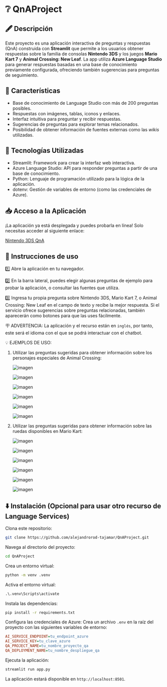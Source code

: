 # ❔ QnAProject

## 🖋️ Descripción

Este proyecto es una aplicación interactiva de preguntas y respuestas (QnA) construida con **Streamlit** que permite a los usuarios obtener respuestas sobre la familia de consolas **Nintendo 3DS** y los juegos **Mario Kart 7** y **Animal Crossing: New Leaf**. La app utiliza **Azure Language Studio** para generar respuestas basadas en una base de conocimiento previamente configurada, ofreciendo también sugerencias para preguntas de seguimiento.

## 💪 Características

- Base de conocimiento de Language Studio con más de 200 preguntas posibles.
- Respuestas con imágenes, tablas, iconos y enlaces.
- Interfaz intuitiva para preguntar y recibir respuestas.
- Sugerencias de preguntas para explorar temas relacionados.
- Posibilidad de obtener información de fuentes externas como las _wikis_ utilizadas.

## 🔧 Tecnologías Utilizadas

- Streamlit: Framework para crear la interfaz web interactiva.
- Azure Language Studio: API para responder preguntas a partir de una base de conocimiento.
- Python: Lenguaje de programación utilizado para la lógica de la aplicación.
- dotenv: Gestión de variables de entorno (como las credenciales de Azure).

## 📥 Acceso a la Aplicación

¡La aplicación ya está desplegada y puedes probarla en línea! Solo necesitas acceder al siguiente enlace:

[Nintendo 3DS QnA](https://alejandrorod-tajamar-qnaproject-app-m1eziw.streamlit.app/)

## 📲 Instrucciones de uso

1️⃣ Abre la aplicación en tu navegador.

2️⃣ En la barra lateral, puedes elegir algunas preguntas de ejemplo para probar la aplicación, o consultar las fuentes que utiliza.

3️⃣ Ingresa tu propia pregunta sobre Nintendo 3DS, Mario Kart 7, o Animal Crossing: New Leaf en el campo de texto y recibe la mejor respuesta. Si el servicio ofrece sugerencias sobre preguntas relacionadas, también aparecerán como botones para que las uses fácilmente.

🪧 ADVERTENCIA: La aplicación y el recurso están en `inglés`, por tanto, este será el idioma con el que se podrá interactuar con el chatbot.

💡 EJEMPLOS DE USO:

  1. Utilizar las preguntas sugeridas para obtener información sobre los personajes especiales de Animal Crossing:

     ![imagen](https://github.com/user-attachments/assets/cc41e2d6-322c-4571-8866-feae5d078676)
     
     ![imagen](https://github.com/user-attachments/assets/d886024f-8df3-4343-8864-1130f4e803db)
     
     ![imagen](https://github.com/user-attachments/assets/d29eecab-c5b2-4648-912b-948c948dcc5a)
     
     ![imagen](https://github.com/user-attachments/assets/8155a413-04d4-4ffa-b723-4b6e215189b9)
     
     ![imagen](https://github.com/user-attachments/assets/5c526845-8cd8-4a62-b2e0-1a19649907aa)
     
     ![imagen](https://github.com/user-attachments/assets/075343b2-2f7d-4666-a881-d7c8fca63e22)

  2. Utilizar las preguntas sugeridas para obtener información sobre las ruedas disponibles en Mario Kart:

     ![imagen](https://github.com/user-attachments/assets/bf8c033b-6551-464f-b03d-41b00dbb56cf)

     ![imagen](https://github.com/user-attachments/assets/aabe9f85-34c5-497d-b748-cbde87adbf73)

     ![imagen](https://github.com/user-attachments/assets/368a0148-95d5-4f04-9878-ad40dab45315)

     ![imagen](https://github.com/user-attachments/assets/446399f1-2a1d-44e4-93bb-04477dbf20c4)

     ![imagen](https://github.com/user-attachments/assets/5609c2cf-5646-4a8d-9671-ed85945c9358)

     ![imagen](https://github.com/user-attachments/assets/1bde1eda-84d6-42ae-810e-b8153189bcbb)

## ⬇️ Instalación (Opcional para usar otro recurso de Language Services)

Clona este repositorio:

```bash
git clone https://github.com/alejandrorod-tajamar/QnAProject.git
```

Navega al directorio del proyecto:

```cmd
cd QnAProject
```

Crea un entorno virtual:

```cmd
python -m venv .venv
```

Activa el entorno virtual:

```cmd
.\.venv\Scripts\activate
```

Instala las dependencias:

```cmd
pip install -r requirements.txt
```

Configura las credenciales de Azure: Crea un archivo `.env` en la raíz del proyecto con las siguientes variables de entorno:

```ini
AI_SERVICE_ENDPOINT=tu_endpoint_azure
AI_SERVICE_KEY=tu_clave_azure
QA_PROJECT_NAME=tu_nombre_proyecto_qa
QA_DEPLOYMENT_NAME=tu_nombre_despliegue_qa
```

Ejecuta la aplicación:

```cmd
streamlit run app.py
```

La aplicación estará disponible en `http://localhost:8501`.
